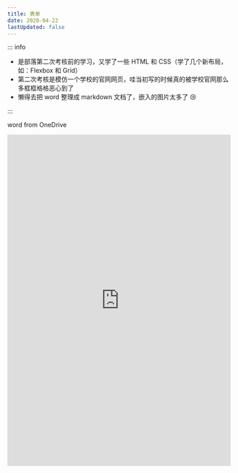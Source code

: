 ```yaml
---
title: 表单
date: 2020-04-22
lastUpdated: false
---
```


::: info

- 是部落第二次考核前的学习，又学了一些 HTML 和 CSS（学了几个新布局，如：Flexbox 和 Grid）
- 第二次考核是模仿一个学校的官网网页，哇当初写的时候真的被学校官网那么多框框格格恶心到了
- 懒得去把 word 整理成 markdown 文档了，嵌入的图片太多了 😢

:::

word from OneDrive

<iframe src="https://1drv.ms/w/c/30522b4abb672cb4/IQNVJsVRXhwTRJ0k4tc3x6QFAQ2UUIDZITzioMYUVzLVtkY" width="100%" height="750" frameborder="0" scrolling="no"></iframe>
